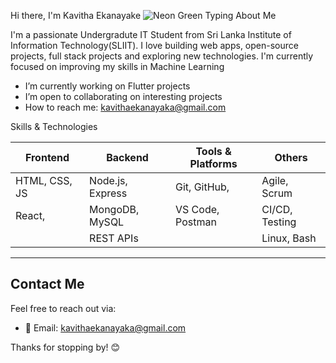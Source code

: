 Hi there, I'm Kavitha Ekanayake
![Neon Green Typing](https://readme-typing-svg.demolab.com?font=Fira+Code&pause=1000&color=00FFFF&width=600&lines=From+Idea+to+Deployment)
About Me

I'm a passionate Undergradute IT Student from Sri Lanka Institute of Information Technology(SLIIT). I love building web apps, open-source projects, full stack projects and exploring new technologies. I'm currently focused on improving my skills in Machine Learning

-  I’m currently working on Flutter projects
-  I’m open to collaborating on interesting projects
- How to reach me: kavithaekanayaka@gmail.com 

 Skills & Technologies

| Frontend         | Backend          | Tools & Platforms       | Others           |
|------------------|------------------|------------------------|------------------|
| HTML, CSS, JS    | Node.js, Express | Git, GitHub,           | Agile, Scrum     |
| React,           | MongoDB, MySQL   | VS Code, Postman       | CI/CD, Testing   |
|                  | REST APIs        |                        | Linux, Bash      |

---


## Contact Me

Feel free to reach out via:

- 📧 Email: kavithaekanayaka@gmail.com



Thanks for stopping by! 😊


